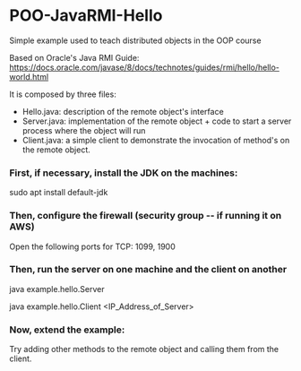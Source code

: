 # POO-JavaRMI-Hello
Simple example used to teach distributed objects in the OOP course

Based on Oracle's Java RMI Guide: https://docs.oracle.com/javase/8/docs/technotes/guides/rmi/hello/hello-world.html

It is composed by three files:

- Hello.java: description of the remote object's interface
- Server.java: implementation of the remote object + code to start a server process where the object will run
- Client.java: a simple client to demonstrate the invocation of method's on the remote object.

### First, if necessary, install the JDK on the machines:

  sudo apt install default-jdk

### Then, configure the firewall (security group -- if running it on AWS)

  Open the following ports for TCP: 1099, 1900

### Then, run the server on one machine and the client on another

  java example.hello.Server

  java example.hello.Client <IP_Address_of_Server>
  
### Now, extend the example:

Try adding other methods to the remote object and calling them from the client.
